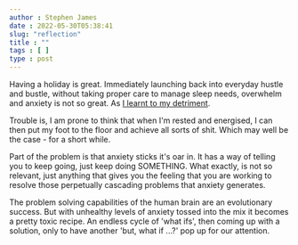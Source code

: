 ```yaml
---
author : Stephen James
date : 2022-05-30T05:38:41
slug: "reflection" 
title : ""
tags : [ ]
type : post
---
```

Having a holiday is great. Immediately launching back into everyday hustle and bustle, without taking proper care to manage sleep needs, overwhelm and anxiety is not so great. As [I learnt to my detriment](https://strandlines.blog/2022/05/22/overload/).

Trouble is, I am prone to think that when I'm rested and energised, I can then put my foot to the floor and achieve all sorts of shit. Which may well be the case - for a short while. 

Part of the problem is that anxiety sticks it's oar in. It has a way of telling you to keep going, just keep doing SOMETHING. What exactly, is not so relevant, just anything that gives you the feeling that you are working to resolve those perpetually cascading problems that anxiety generates. 

The problem solving capabilities of the human brain are an evolutionary success. But with unhealthy levels of anxiety tossed into the mix it becomes a pretty toxic recipe. An endless cycle of 'what ifs', then coming up with a solution, only to have another 'but, what if ...?' pop up for our attention.
